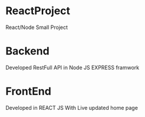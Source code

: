 # ReactProject
React/Node Small Project


# Backend

Developed RestFull API in Node JS EXPRESS framwork



# FrontEnd 

Developed in REACT JS With Live updated home page
